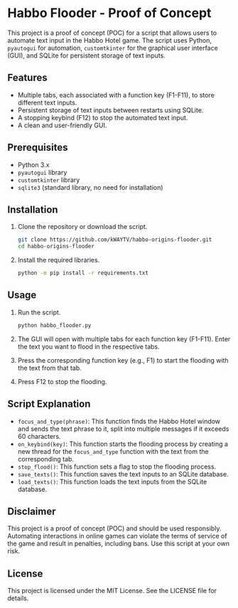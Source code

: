 # Habbo Flooder - Proof of Concept

This project is a proof of concept (POC) for a script that allows users to automate text input in the Habbo Hotel game. The script uses Python, `pyautogui` for automation, `customtkinter` for the graphical user interface (GUI), and SQLite for persistent storage of text inputs.

## Features

- Multiple tabs, each associated with a function key (F1-F11), to store different text inputs.
- Persistent storage of text inputs between restarts using SQLite.
- A stopping keybind (F12) to stop the automated text input.
- A clean and user-friendly GUI.

## Prerequisites

- Python 3.x
- `pyautogui` library
- `customtkinter` library
- `sqlite3` (standard library, no need for installation)

## Installation

1. Clone the repository or download the script.

    ```bash
    git clone https://github.com/kWAYTV/habbo-origins-flooder.git
    cd habbo-origins-flooder
    ```

2. Install the required libraries.

    ```bash
    python -m pip install -r requirements.txt
    ```

## Usage

1. Run the script.

    ```bash
    python habbo_flooder.py
    ```

2. The GUI will open with multiple tabs for each function key (F1-F11). Enter the text you want to flood in the respective tabs.

3. Press the corresponding function key (e.g., F1) to start the flooding with the text from that tab.

4. Press F12 to stop the flooding.

## Script Explanation

- `focus_and_type(phrase)`: This function finds the Habbo Hotel window and sends the text phrase to it, split into multiple messages if it exceeds 60 characters.
- `on_keybind(key)`: This function starts the flooding process by creating a new thread for the `focus_and_type` function with the text from the corresponding tab.
- `stop_flood()`: This function sets a flag to stop the flooding process.
- `save_texts()`: This function saves the text inputs to an SQLite database.
- `load_texts()`: This function loads the text inputs from the SQLite database.

## Disclaimer

This project is a proof of concept (POC) and should be used responsibly. Automating interactions in online games can violate the terms of service of the game and result in penalties, including bans. Use this script at your own risk.

## License

This project is licensed under the MIT License. See the LICENSE file for details.
